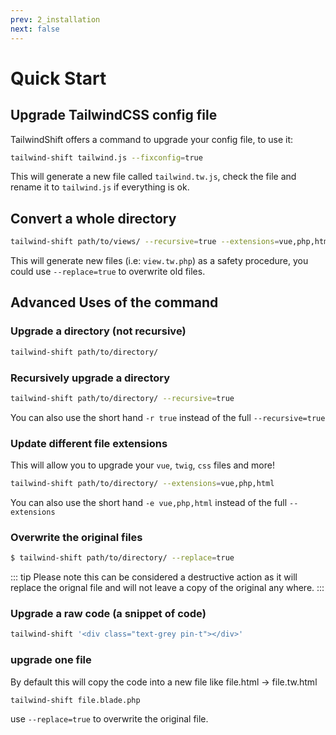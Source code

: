 ```yaml
---
prev: 2_installation
next: false
---
```


# Quick Start

## Upgrade TailwindCSS config file
TailwindShift offers a command to upgrade your config file, to use it: 
```bash
tailwind-shift tailwind.js --fixconfig=true
```
This will generate a new file called `tailwind.tw.js`, check the file and rename it to `tailwind.js` if everything is ok.

## Convert a whole directory 
```bash
tailwind-shift path/to/views/ --recursive=true --extensions=vue,php,html
```
This will generate new files (i.e: `view.tw.php`) as a safety procedure, you could use `--replace=true` to overwrite old files.



## Advanced Uses of the command
### Upgrade a directory (not recursive)
```bash
tailwind-shift path/to/directory/ 
```
### Recursively upgrade a directory
```bash
tailwind-shift path/to/directory/ --recursive=true
```
You can also use the short hand `-r true` instead of the full `--recursive=true`

### Update different file extensions
This will allow you to upgrade your `vue`, `twig`, `css` files and more!
```bash
tailwind-shift path/to/directory/ --extensions=vue,php,html
```
You can also use the short hand `-e vue,php,html` instead of the full `--extensions`

### Overwrite the original files
```bash
$ tailwind-shift path/to/directory/ --replace=true
```
::: tip 
Please note this can be considered a destructive action as it will replace the orignal file and will not leave a copy of the original any where.
:::

### Upgrade a raw code (a snippet of code)
```bash
tailwind-shift '<div class="text-grey pin-t"></div>'
```


### upgrade one file
By default this will copy the code into a new file like file.html -> file.tw.html
```bash
tailwind-shift file.blade.php
```
use `--replace=true` to overwrite the original file.
